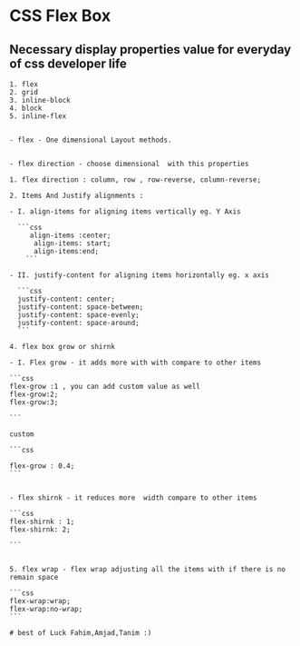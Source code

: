 # CSS Flex Box

## Necessary display properties value for everyday of css developer life

    1. flex
    2. grid
    3. inline-block
    4. block
    5. inline-flex


    - flex - One dimensional Layout methods.


    - flex direction - choose dimensional  with this properties

    1. flex direction : column, row , row-reverse, column-reverse;

    2. Items And Justify alignments :

    - I. align-items for aligning items vertically eg. Y Axis

      ```css
         align-items :center;
          align-items: start;
          align-items:end;
        ```

    - II. justify-content for aligning items horizontally eg. x axis

      ```css
      justify-content: center;
      justify-content: space-between;
      justify-content: space-evenly;
      justify-content: space-around;
      ```

    4. flex box grow or shirnk

    - I. Flex grow - it adds more with with compare to other items

    ```css
    flex-grow :1 , you can add custom value as well
    flex-grow:2;
    flex-grow:3;

    ```

    custom

    ```css

    flex-grow : 0.4;
    ```


    - flex shirnk - it reduces more  width compare to other items

    ```css
    flex-shirnk : 1;
    flex-shirnk: 2;

    ```


    5. flex wrap - flex wrap adjusting all the items with if there is no remain space

    ```css
    flex-wrap:wrap;
    flex-wrap:no-wrap;
    ```

    # best of Luck Fahim,Amjad,Tanim :)
